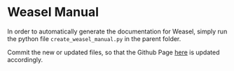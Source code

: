 # Weasel Manual

In order to automatically generate the documentation for Weasel, simply run the python file `create_weasel_manual.py` in the parent folder.

Commit the new or updated files, so that the Github Page [here](https://qib-sheffield.github.io/WEASEL/) is updated accordingly.
